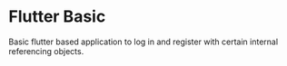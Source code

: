 # Flutter Basic

Basic flutter based application to log in and register with certain internal referencing objects.


